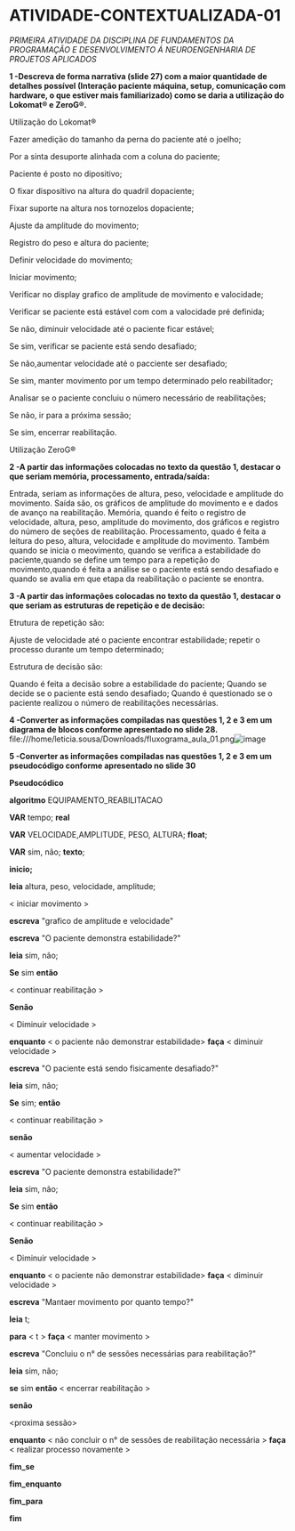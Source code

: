 # ATIVIDADE-CONTEXTUALIZADA-01
*PRIMEIRA ATIVIDADE DA DISCIPLINA DE FUNDAMENTOS DA PROGRAMAÇÃO E DESENVOLVIMENTO Á NEUROENGENHARIA DE PROJETOS APLICADOS*

**1 -Descreva de forma narrativa (slide 27) com a maior quantidade de detalhes possível (Interação paciente máquina, setup, comunicação com hardware, o que estiver mais familiarizado) como se daria a utilização do Lokomat® e ZeroG®.**

Utilização do Lokomat®

Fazer amedição do tamanho da perna do paciente até o joelho;

Por a sinta desuporte alinhada com a coluna do paciente;

Paciente é posto no dipositivo; 

O fixar dispositivo na altura do quadril dopaciente;

Fixar suporte na altura nos tornozelos dopaciente;

Ajuste da amplitude do movimento;

Registro do peso e altura do paciente;

Definir velocidade do movimento;

Iniciar movimento;

Verificar no display grafico de amplitude de movimento e valocidade;

Verificar se paciente está estável com com a valocidade pré definida;

Se não, diminuir velocidade até o paciente ficar estável;

Se sim, verificar se paciente está sendo desafiado;

Se não,aumentar velocidade até o pacciente ser desafiado;

Se sim, manter movimento por um tempo determinado pelo reabilitador;

Analisar se o paciente concluiu o número necessário de reabilitações;

Se não, ir para a próxima sessão;

Se sim, encerrar reabilitação.

Utilização ZeroG®

**2 -A partir das informações colocadas no texto da questão 1, destacar o que seriam memória, processamento, entrada/saída:**

Entrada, seriam as informações de altura, peso, velocidade e amplitude do movimento.
Saída são, os gráficos de amplitude do movimento e e dados de avanço na reabilitação.
Memória, quando é feito o registro de velocidade, altura, peso, amplitude do movimento, dos gráficos e registro do número de seções de reabilitação.
Processamento, quado é feita a leitura do peso, altura, velocidade e amplitude do movimento. Também quando se inicia o meovimento, quando se verifica a 
estabilidade do paciente,quando se define um tempo para a repetição do movimento,quando é feita a análise se o paciente está sendo desafiado e quando se avalia em que etapa da reabilitação o paciente se enontra.

**3 -A partir das informações colocadas no texto da questão 1, destacar o que seriam as estruturas de repetição e de decisão:**

Etrutura de repetição são:

Ajuste de velocidade até o paciente encontrar estabilidade;
repetir o processo durante um tempo determinado;

Estrutura de decisão são:

Quando é feita a decisão sobre a estabilidade do paciente;
Quando se decide se o paciente está sendo desafiado;
Quando é questionado se o paciente realizou o número de reabilitações necessárias.




**4 -Converter as informações compiladas nas questões 1, 2 e 3 em um diagrama de blocos conforme apresentado no slide 28.**
file:///home/leticia.sousa/Downloads/fluxograma_aula_01.png![image](https://user-images.githubusercontent.com/110606748/183483447-2110d446-b31f-4558-92e0-f15c3839e26d.png)
 
**5 -Converter as informações compiladas nas questões 1, 2 e 3 em um pseudocódigo conforme apresentado no slide 30**

**Pseudocódico**


**algoritmo** EQUIPAMENTO_REABILITACAO

**VAR** tempo; **real**

**VAR** VELOCIDADE,AMPLITUDE, PESO, ALTURA; **float**;

**VAR** sim, não; **texto**;

**inicio;**

**leia** altura, peso, velocidade, amplitude;

< iniciar movimento >

**escreva** "grafico de amplitude e velocidade"

**escreva** "O paciente demonstra estabilidade?"

**leia** sim, não;

**Se** sim  **então**

< continuar reabilitação > 

**Senão**

 < Diminuir velocidade >
 
 **enquanto** < o paciente não demonstrar estabilidade>  **faça** < diminuir velocidade >

**escreva** "O paciente está sendo fisicamente desafiado?"

**leia** sim, não;

**Se** sim; **então**

< continuar reabilitação >

**senão**

< aumentar velocidade >

**escreva** "O paciente demonstra estabilidade?"

**leia** sim, não;

**Se** sim  **então**

< continuar reabilitação > 

**Senão**

 < Diminuir velocidade >
 
 **enquanto** < o paciente não demonstrar estabilidade>  **faça** < diminuir velocidade >

**escreva** "Mantaer movimento por quanto tempo?"

**leia** t;

**para** < t > **faça** < manter movimento >

 **escreva** "Concluiu o n° de sessões necessárias para reabilitação?"
 
 **leia** sim, não;
 
 **se** sim **então** < encerrar reabilitação >
 
 **senão** 
 
 <proxima sessão>
 
 **enquanto** < não concluir o n° de sessões de reabilitação necessária > **faça** < realizar processo novamente >
 
 **fim_se**
 
 **fim_enquanto**
 
 **fim_para**
 
 **fim**
 

 
 




